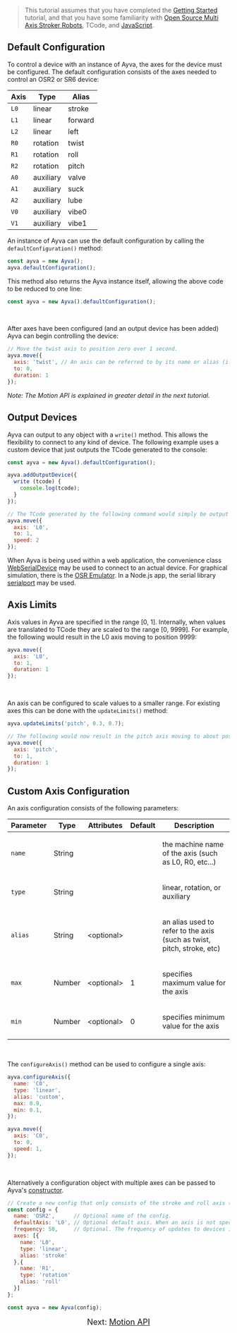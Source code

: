 > This tutorial assumes that you have completed the <a href="https://ayvajs.github.io/ayvajs/tutorial-getting-started.html" target="_blank">Getting Started</a> tutorial, and that you have some familiarity with <a href="https://www.patreon.com/tempestvr" target="_blank">Open Source Multi Axis Stroker Robots</a>, TCode, and <a href="https://developer.mozilla.org/en-US/docs/Web/JavaScript" target="_blank">JavaScript</a>.

## Default Configuration
To control a device with an instance of Ayva, the axes for the device must be configured. The default configuration consists of the axes needed to control an OSR2 or SR6 device: 

<div class="table-container" style="max-width: 300px">
  <table>
    <thead>
      <tr>
        <th style="font-weight: bold">Axis</th>
        <th style="font-weight: bold">Type</th>
        <th style="font-weight: bold">Alias</th>
      </tr>
    </thead>
    <tbody>
      <tr class="deep-level-0">
        <td class="name"><code>L0</code></td>
        <td class="default">linear</td>
        <td class="description last">stroke</td>
      </tr>
      <tr class="deep-level-0">
        <td class="name"><code>L1</code></td>
        <td class="default">linear</td>
        <td class="description last">forward</td>
      </tr>
      <tr class="deep-level-0">
        <td class="name"><code>L2</code></td>
        <td class="default">linear</td>
        <td class="description last">left</td>
      </tr>
      <tr class="deep-level-0">
        <td class="name"><code>R0</code></td>
        <td class="default">rotation</td>
        <td class="description last">twist</td>
      </tr>
      <tr class="deep-level-0">
        <td class="name"><code>R1</code></td>
        <td class="default">rotation</td>
        <td class="description last">roll</td>
      </tr>
      <tr class="deep-level-0">
        <td class="name"><code>R2</code></td>
        <td class="default">rotation</td>
        <td class="description last">pitch</td>
      </tr>
      <tr class="deep-level-0">
        <td class="name"><code>A0</code></td>
        <td class="default">auxiliary</td>
        <td class="description last">valve</td>
      </tr>
      <tr class="deep-level-0">
        <td class="name"><code>A1</code></td>
        <td class="default">auxiliary</td>
        <td class="description last">suck</td>
      </tr>
      <tr class="deep-level-0">
        <td class="name"><code>A2</code></td>
        <td class="default">auxiliary</td>
        <td class="description last">lube</td>
      </tr>
      <tr class="deep-level-0">
        <td class="name"><code>V0</code></td>
        <td class="default">auxiliary</td>
        <td class="description last">vibe0</td>
      </tr>
      <tr class="deep-level-0">
        <td class="name"><code>V1</code></td>
        <td class="default">auxiliary</td>
        <td class="description last">vibe1</td>
      </tr>
    </tbody>
  </table>
</div>
  
An instance of Ayva can use the default configuration by calling the ```defaultConfiguration()``` method:
  
```javascript
const ayva = new Ayva();
ayva.defaultConfiguration();
```
This method also returns the Ayva instance itself, allowing the above code to be reduced to one line:
```javascript
const ayva = new Ayva().defaultConfiguration();
```
<br/>

After axes have been configured (and an output device has been added) Ayva can begin controlling the device:

```javascript
// Move the twist axis to position zero over 1 second.
ayva.move({
  axis: 'twist', // An axis can be referred to by its name or alias (i.e. 'R0' would also work here).
  to: 0,
  duration: 1
});
```

_Note: The Motion API is explained in greater detail in the next tutorial._

## Output Devices
Ayva can output to any object with a ```write()``` method. This allows the flexibility to connect to any kind of device. The following example uses a custom device that just outputs the TCode generated to the console:

```javascript
const ayva = new Ayva().defaultConfiguration();

ayva.addOutputDevice({
  write (tcode) {
    console.log(tcode);
  }
});

// The TCode generated by the following command would simply be output to the console.
ayva.move({
  axis: 'L0',
  to: 1,
  speed: 2
});
```

When Ayva is being used within a web application, the convenience class <a href="./WebSerialDevice.html" target="_blank">WebSerialDevice</a> may be used to connect to an actual device. For graphical simulation, there is the <a href="https://github.com/ayvajs/osr-emu" target="_blank">OSR Emulator</a>. In a Node.js app, the serial library <a href="https://serialport.io/" target="_blank">serialport</a> may be used.

## Axis Limits

Axis values in Ayva are specified in the range [0, 1]. Internally, when values are translated to TCode they are scaled to the range [0, 9999]. For example, the following would result in the L0 axis moving to position 9999:

```javascript
ayva.move({
  axis: 'L0',
  to: 1,
  duration: 1
});
```
<br/>  

An axis can be configured to scale values to a smaller range. For existing axes this can be done with the ```updateLimits()``` method:

```javascript
ayva.updateLimits('pitch', 0.3, 0.7);

// The following would now result in the pitch axis moving to about position 7000.
ayva.move({
  axis: 'pitch',
  to: 1,
  duration: 1
});
```
<h2 id="custom-configuration">Custom Axis Configuration</h2>

An axis configuration consists of the following parameters:

<div class="table-container">
  <table class="params table">
    <thead>
      <tr>
        <th style="font-weight: bold">Parameter</th>
        <th style="font-weight: bold">Type</th>
        <th style="font-weight: bold">Attributes</th>
        <th style="font-weight: bold">Default</th>
        <th style="font-weight: bold" class="last">Description</th>
      </tr>
    </thead>
    <tbody>
      <tr class="deep-level-0">
        <td class="name"><code>name</code></td>
        <td class="type">
          <span class="param-type">String</span>
        </td>
        <td class="attributes">
        </td>
        <td class="default">
        </td>
        <td class="description last">
          <p>the machine name of the axis (such as L0, R0, etc...)</p>
        </td>
      </tr>
      <tr class="deep-level-0">
        <td class="name"><code>type</code></td>
        <td class="type">
          <span class="param-type">String</span>
        </td>
        <td class="attributes">
        </td>
        <td class="default">
        </td>
        <td class="description last">
          <p>linear, rotation, or auxiliary</p>
        </td>
      </tr>
      <tr class="deep-level-0">
        <td class="name"><code>alias</code></td>
        <td class="type">
          <span class="param-type">String</span>
        </td>
        <td class="attributes">
          &lt;optional&gt;<br>
        </td>
        <td class="default">
        </td>
        <td class="description last">
          <p>an alias used to refer to the axis (such as twist, pitch, stroke, etc)</p>
        </td>
      </tr>
      <tr class="deep-level-0">
        <td class="name"><code>max</code></td>
        <td class="type">
          <span class="param-type">Number</span>
        </td>
        <td class="attributes">
          &lt;optional&gt;<br>
        </td>
        <td class="default">
          1
        </td>
        <td class="description last">
          <p>specifies maximum value for the axis</p>
        </td>
      </tr>
      <tr class="deep-level-0">
        <td class="name"><code>min</code></td>
        <td class="type">
          <span class="param-type">Number</span>
        </td>
        <td class="attributes">
          &lt;optional&gt;<br>
        </td>
        <td class="default">
          0
        </td>
        <td class="description last">
          <p>specifies minimum value for the axis</p>
        </td>
      </tr>
    </tbody>
  </table>
</div>
<br/>

The ```configureAxis()``` method can be used to configure a single axis:

```javascript
ayva.configureAxis({
  name: 'C0',
  type: 'linear',
  alias: 'custom',
  max: 0.9,
  min: 0.1,
});

ayva.move({ 
  axis: 'C0',
  to: 0,
  speed: 1,
});
```
<br/>

Alternatively a configuration object with multiple axes can be passed to Ayva's <a href="./Ayva.html#Ayvaconstructor" target="_blank">constructor</a>.

```javascript
// Create a new config that only consists of the stroke and roll axis (an OSR2 without any mods)
const config = {
  name: 'OSR2',      // Optional name of the config.
  defaultAxis: 'L0', // Optional default axis. When an axis is not specified in commands, this axis is used.
  frequency: 50,     // Optional. The frequency of updates to devices in Hz. The default is 50.
  axes: [{
    name: 'L0',
    type: 'linear',
    alias: 'stroke'
  },{
    name: 'R1',
    type: 'rotation'
    alias: 'roll'
  }]
};

const ayva = new Ayva(config);
```


<div style="text-align: center; font-size: 18px">Next: <a href="./tutorial-motion-api.html">Motion API</a></div>
